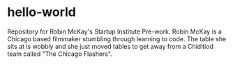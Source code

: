 # hello-world
Repository for Robin McKay's Startup Institute Pre-work. 
Robin McKay is a Chicago based filmmaker stumbling through learning to code. The table she sits at is wobbly and she just moved tables to get away from a Chiditiod team called "The Chicago Flashers". 

